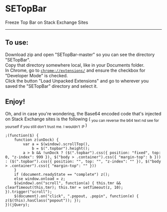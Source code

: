 # SETopBar
Freeze Top Bar on Stack Exchange Sites

---

To use:
--

Download zip and open "SETopBar-master" so you can see the directory "SETopBar". <br />
Copy that directory somewhere local, like in your Documents folder. <br />
In Chrome, go to [`chrome://extensions/`](chrome://extensions/) and ensure the checkbox for "Developer Mode" is checked. <br />
Click the button "Load Unpacked Extensions" and go to wherever you saved the "SETopBar" directory and select it. </br >

Enjoy!
---

Oh, and in case you're wondering, the Base64 encoded code that's injected on Stack Exchange sites is the following ( <sub> you can reverse the b64 text nd see for yourself if you still don't trust me. I wouldn't :P </sub> )

	;(function($) {
		function z(unDock) {
			var a = $(window).scrollTop(),
				b = $(".topbar").height();
			a > b && !unDock ? ($(".topbar").css({ position: "fixed", top: 0, "z-index": 999 }), $("body > .container").css({ "margin-top": b })) : ($(".topbar").css({ position: "", top: "", "z-index": "" }), $("body > .container").css({ "margin-top": "" }))
		}
		if (document.readyState == "complete") z();
		else window.onload = z;
		$(window).on("scroll", function(a) { this.tmr && clearTimeout(this.tmr); this.tmr = setTimeout(z, 10); }).trigger("scroll");
		$(document).on("click", ".popout, .popin", function(e) { z($(this).hasClass("popout")); });
	})(jQuery);
